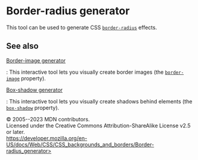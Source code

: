 Border-radius generator
=======================

This tool can be used to generate CSS
[`border-radius`](border-radius.md) effects.

See also
--------

[Border-image generator](border-image_generator.md)

:   This interactive tool lets you visually create border images (the
    [`border-image`](border-image.md) property).

[Box-shadow generator](box-shadow_generator.md)

:   This interactive tool lets you visually create shadows behind
    elements (the [`box-shadow`](box-shadow.md) property).

© 2005--2023 MDN contributors.\
Licensed under the Creative Commons Attribution-ShareAlike License v2.5
or later.\
https://developer.mozilla.org/en-US/docs/Web/CSS/CSS_backgrounds_and_borders/Border-radius_generator>

